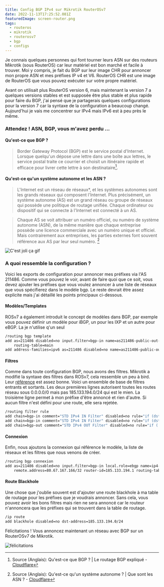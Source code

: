 ```yaml
---
title: Config BGP IPv4 sur Mikrotik RouterOSv7
date: 2022-11-13T17:25:52.081Z
featuredImage: screen-router.png
tags:
  - routeros
  - mikrotik
  - routerosv7
  - bgp
  - configs
---
```

Je connais quelques personnes qui font tourner leurs ASN sur des routeurs Mikrotik (sous RouterOS) car leur matériel est bon marché et facile à trouver. Moi y compris, je fait du BGP sur leur image CHR pour annoncer mon propre ASN et mes préfixes IP v4 et V6. RouterOS CHR est une image de RouterOS que vous pouvez exécuter sur votre propre matériel.

Avant on utilisait plus RouterOS version 6, mais maintenant la version 7 a quelques versions stables et est supposée être plus stable et plus rapide pour faire du BGP, j'ai pensé que je partagerais quelques configurations pour la version 7 car la syntaxe de la configuration a beaucoup changé. Aujourd'hui je vais me concentrer sur IPv4 mais IPv6 est à peu près le même.

### Attendez ! ASN, BGP, vous m'avez perdu ...

#### Qu'est-ce que BGP ?
> Border Gateway Protocol (BGP) est le service postal d'Internet. Lorsque quelqu'un dépose une lettre dans une boîte aux lettres, le service postal traite ce courrier et choisit un itinéraire rapide et efficace pour livrer cette lettre à son destinataire[^cloudflarebgp].

[^cloudflarebgp]: Source (Anglais): Qu'est-ce que BGP ? | Le routage BGP expliqué - [Cloudflare](https://www.cloudflare.com/learning/security/glossary/what-is-bgp/)

#### Qu'est-ce qu'un système autonome et les ASN ?
>L'Internet est un réseau de réseaux*, et les systèmes autonomes sont les grands réseaux qui composent l'Internet. Plus précisément, un système autonome (AS) est un grand réseau ou groupe de réseaux qui possède une politique de routage unifiée. Chaque ordinateur ou dispositif qui se connecte à l'Internet est connecté à un AS. 

> Chaque AS se voit attribuer un numéro officiel, ou numéro de système autonome (ASN), de la même manière que chaque entreprise possède une licence commerciale avec un numéro unique et officiel. Mais contrairement aux entreprises, les parties externes font souvent référence aux AS par leur seul numéro.
[^cloudflareasn]

[^cloudflareasn]: Source (Anglais): Qu'est-ce qu'un système autonome ? | Que sont les ASN ? - [Cloudflare](https://www.cloudflare.com/learning/network-layer/what-is-an-autonomous-system/)

![C'est joli ça gif](https://media4.giphy.com/media/U09CkmV0ewDbfGgAZR/giphy.gif?cid=790b7611acdfb9df5539d54ed990cfdf2d9c2469aaf1eee6&rid=giphy.gif&ct=g)

### A quoi ressemble la configuration ?
Voici les exports de configuration pour annoncer mes préfixes via l'AS 211486. Comme vous pouvez le voir, avant de faire quoi que ce soit, vous devez ajouter les préfixes que vous voulez annoncer à une liste de réseaux que vous spécifierez dans le modèle bgp. Le reste devrait être assez explicite mais j'ai détaillé les points principaux ci-dessous.

#### Modèles/Templates
ROSv7 a également introduit le concept de modèles dans BGP, par exemple vous pouvez définir un modèle pour iBGP, un pour les IXP et un autre pour eBGP. La je n'utilise q'un seul

```sh
/routing bgp template
add as=211486 disabled=no input.filter=bgp-in name=as211486-public-out-ip4 output.filter-chain=bgp-out .network=bgp \
    routing-table=main
add address-families=ipv6 as=211486 disabled=no name=as211486-public-out-ip6 output.network=bgp routing-table=main
```
#### Filtres
Comme dans toute configuration BGP, nous avons des filtres. Mikrotik a modifié la syntaxe des filtres dans ROSv7, cela ressemble un peu à bird. Leur [référence](https://help.mikrotik.com/docs/display/ROS/Route+Selection+and+Filters#RouteSelectionandFilters-FilterSyntax) est assez bonne.
Voici un ensemble de base de filtres entrants et sortants. Les deux premières lignes autorisent toutes les routes réseau sous 0.0.0.0/0 mais pas 185.133.194.0/24 qui est le mien. La troisième ligne permet à mon préfixe d'être annoncé et rien d'autre. Si aucun filtre n'est défini pour une route, elle sera rejetée. 

```sh
/routing filter rule
add chain=bgp-in comment="STD IPv4 IN Filter" disabled=no rule="if (dst in 0.0.0.0/0) {set bgp-local-pref 90 ; accept}"
add chain=bgp-in comment="STD IPv4 IN Filter" disabled=no rule="if (dst in 185.133.194.0/24) {reject}"
add chain=bgp-out comment="STD IPv4 OUT Filter" disabled=no rule="if ( dst == 185.133.194.0/24 ) {accept}"
```

#### Connexion
Enfin, nous ajoutons la connexion qui référence le modèle, la liste de réseaux et les filtres que nous venons de créer.

```sh
/routing bgp connexion
add as=211486 disabled=no input.filter=bgp-in local.role=ebgp name=ip4-mw output.filter-chain=bgp-out .network=bgp ``
    remote.address=80.67.167.166/32 router-id=185.133.194.1 routing-table=main templates=as211486-public-out-ip4
```

#### Route Blackhole

Une chose que j'oublie souvent est d'ajouter une route blackhole à ma table de routage pour les préfixes que je voudrais annoncer. Sans cela, vous pouvez avoir les bons filtres mais rien ne sera annoncé car le routeur n'annoncera que les préfixes qui se trouvent dans la table de routage.

```sh
/ip route
add blackhole disabled=no dst-address=185.133.194.0/24
```

Félicitations ! Vous annoncez maintenant un réseau avec BGP sur un RouterOSv7 de Mikrotik.

![félicitations](https://i.giphy.com/media/D1wxiYaBi6euR8W0VX/giphy.webp)